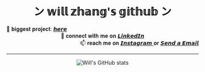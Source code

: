 

<h1 align="center">  ン 𝕨𝕚𝕝𝕝 𝕫𝕙𝕒𝕟𝕘'𝕤 𝕘𝕚𝕥𝕙𝕦𝕓 ン </h1>

<!--
**notwz/notwz** is a ✨ _special_ ✨ repository because its `README.md` (this file) appears on your GitHub profile.

Here are some ideas to get you started:

- 🔭 I’m currently working on ...
- 🌱 I’m currently learning ...
- 👯 I’m looking to collaborate on ...
- 🤔 I’m looking for help with ...
- 💬 Ask me about ...
- 📫 How to reach me: ...
- 😄 Pronouns: ...
- ⚡ Fun fact: ...
-->
<div align="left"> 
🔭 𝐛𝐢𝐠𝐠𝐞𝐬𝐭 𝐩𝐫𝐨𝐣𝐞𝐜𝐭: <a href="https://chinadelightmd.com"> 𝙝𝙚𝙧𝙚 </a> 
</div> 

<div align="center"> 
👔 𝐜𝐨𝐧𝐧𝐞𝐜𝐭 𝐰𝐢𝐭𝐡 𝐦𝐞 𝐨𝐧 <a href="https://www.linkedin.com/in/notwz/"> 𝙇𝙞𝙣𝙠𝙚𝙙𝙄𝙣 </a>
  </div> 
  
 <div align="right"> 
📫 𝐫𝐞𝐚𝐜𝐡 𝐦𝐞 𝐨𝐧 <a href="https://www.instagram.com/notwillzhang/"> 𝙄𝙣𝙨𝙩𝙖𝙜𝙧𝙖𝙢 </a> 𝐨𝐫 <a href = "mailto: wz282@cornell.edu"> 𝙎𝙚𝙣𝙙 𝙖 𝙀𝙢𝙖𝙞𝙡</a>
</div> 

<div> 
  
  ----
  
  </div> 
<div align="center">
  
![Will's GitHub stats](https://github-readme-stats.vercel.app/api?username=notwz&count_private=true&hide=star,contribss&show_icons=true&theme=dark)
 
</div>
